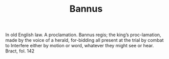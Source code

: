 ---
title: Bannus
letter: B
permalink: "/definitions/bannus.html"
body: In old English law. A proclamation. Bannus regis; the king’s proc-lamation,
  made by the voice of a herald, for-bidding all present at the trial by combat to
  Interfere either by motion or word, whatever they might see or hear. Bract, fol.
  142
published_at: '2018-07-07'
layout: post
---